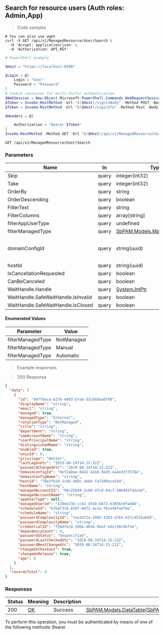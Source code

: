 
## Search for resource users (Auth roles: Admin,App)

<a id="opIdUserSearch"></a>

> Code samples

```shell
# You can also use wget
curl -X GET /api/v1/ManagedResource/User/Search \
  -H 'Accept: application/json' \
  -H 'Authorization: API_KEY'

```

```powershell
# PowerShell example

$Host = "https://localhost:6500"

$Login = @{
    Login = "User"
    Password = "Password"
}
# Cookie container for multi-factor authentication
$WebSession = New-Object Microsoft.PowerShell.Commands.WebRequestSession
$Token = Invoke-RestMethod -Url "$($Host)/signinBody" -Method POST -Body (ConvertTo-Json $Login) -WebRequestSession $WebSession
$Token = Invoke-RestMethod -Url "$($Host)/sigin2fa" -Method Post -Body $MfaCode -Headers @{Authorization: "Bearer $Token"} -WebRequestSession $WebSession

$Headers = @{

    Authorization = "Bearer $Token"
}
Invoke-RestMethod -Method GET -Url "$($Host)/api/v1/ManagedResource/User/Search -Headers $Headers
```

`GET /api/v1/ManagedResource/User/Search`

<h3 id="search-for-resource-users-(auth-roles:-admin,app)-parameters">Parameters</h3>

|Name|In|Type|Required|Description|
|---|---|---|---|---|
|Skip|query|integer(int32)|false|none|
|Take|query|integer(int32)|false|none|
|OrderBy|query|string|false|none|
|OrderDescending|query|boolean|false|none|
|FilterText|query|string|false|none|
|FilterColumns|query|array[string]|false|none|
|filterAppUserType|query|undefined|false|none|
|filterManagedType|query|[SbPAM.Models.ManagedUserType](../Models/sbpam.models.managedusertype.md)|false|none|
|domainConfigId|query|string(uuid)|false|ActiveDirectory domain configuration id|
|hostId|query|string(uuid)|false|Host id|
|IsCancellationRequested|query|boolean|false|none|
|CanBeCanceled|query|boolean|false|none|
|WaitHandle.Handle|query|[System.IntPtr](../Models/system.intptr.md)|false|none|
|WaitHandle.SafeWaitHandle.IsInvalid|query|boolean|false|none|
|WaitHandle.SafeWaitHandle.IsClosed|query|boolean|false|none|

#### Enumerated Values

|Parameter|Value|
|---|---|
|filterManagedType|NotManaged|
|filterManagedType|Manual|
|filterManagedType|Automatic|

> Example responses

> 200 Response

```json
{
  "data": [
    {
      "id": "497f6eca-6276-4993-bfeb-53cbbbba6f08",
      "displayName": "string",
      "email": "string",
      "managed": true,
      "managedType": "Internal",
      "rotationType": "NotManaged",
      "title": "string",
      "department": "string",
      "samAccountName": "string",
      "userPrincipalName": "string",
      "distinguishedName": "string",
      "enabled": true,
      "unixId": 0,
      "privilege": "NotSet",
      "lastLogonUtc": "2019-08-24T14:15:22Z",
      "passwordChangedUtc": "2019-08-24T14:15:22Z",
      "domainConfigId": "0ef2a0ae-0442-42e8-9ed5-4a4ed3f7578e",
      "domainConfigName": "string",
      "hostId": "70e3fb2d-1cb6-4dbc-ab8d-fa7209aca5dd",
      "hostName": "string",
      "managedAccountId": "98c25b84-2c06-4fcd-94c7-306443f45a3d",
      "managedAccountName": "string",
      "appUserType": null,
      "managedUserId": "439de23b-cc42-455b-b873-63056c0fad88",
      "scheduleId": "b7b4f318-018f-4d71-ac1a-f61e4bfaefbe",
      "scheduleName": "string",
      "passwordComplexityId": "fae1d72a-2085-4283-a7b1-627c4535a6d9",
      "passwordComplexityName": "string",
      "credentialId": "f568fec0-10b6-4b94-9daf-e62c50c9bf3e",
      "dependencyCount": 0,
      "passwordStatus": "Unspecified",
      "passwordLastCheckedUtc": "2019-08-24T14:15:22Z",
      "passwordNextChangeUtc": "2019-08-24T14:15:22Z",
      "changeOnCheckout": true,
      "changeOnRelease": true,
      "age": 0
    }
  ],
  "recordsTotal": 0
}
```

<h3 id="search-for-resource-users-(auth-roles:-admin,app)-responses">Responses</h3>

|Status|Meaning|Description|Schema|
|---|---|---|---|
|200|[OK](https://tools.ietf.org/html/rfc7231#section-6.3.1)|Success|[SbPAM.Models.DataTable[SbPAM.Models.ManagedResourceLocalUserView]](../Models/sbpam.models.datatable[sbpam.models.managedresourcelocaluserview].md)|

<aside class="warning">
To perform this operation, you must be authenticated by means of one of the following methods:
Bearer
</aside>



